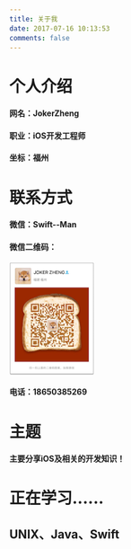 ```yaml
---
title: 关于我
date: 2017-07-16 10:13:53
comments: false
---
```


# 个人介绍
#### 网名：JokerZheng
#### 职业：iOS开发工程师
#### 坐标：福州

# 联系方式
#### 微信：Swift--Man
#### 微信二维码：
<img src="./images/WeChatQrCode.png" width = "30%" height = "30%" alt="微信二维码" align=center />

#### 电话：18650385269

# 主题
#### 主要分享iOS及相关的开发知识！
# 正在学习......
## UNIX、Java、Swift

